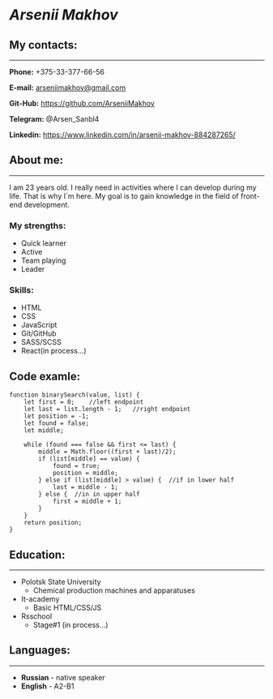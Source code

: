 # ***Arsenii Makhov***
## My contacts:
---
**Phone:** +375-33-377-66-56

**E-mail:** arseniimakhov@gmail.com

**Git-Hub:** https://github.com/ArseniiMakhov

**Telegram:** @Arsen_Sanbl4

**Linkedin:** https://www.linkedin.com/in/arsenii-makhov-884287265/
## About me:
---
I am 23 years old. I really need in activities where I can develop during my life. That is why I`m here. My goal is to gain knowledge in the field of front-end development.

### My strengths:
* Quick learner
* Active
* Team playing
* Leader

### Skills:
* HTML
* CSS
* JavaScript
* Git/GitHub
* SASS/SCSS
* React(in process...)

## Code examle: 
```
function binarySearch(value, list) {
    let first = 0;    //left endpoint
    let last = list.length - 1;   //right endpoint
    let position = -1;
    let found = false;
    let middle;
 
    while (found === false && first <= last) {
        middle = Math.floor((first + last)/2);
        if (list[middle] == value) {
            found = true;
            position = middle;
        } else if (list[middle] > value) {  //if in lower half
            last = middle - 1;
        } else {  //in in upper half
            first = middle + 1;
        }
    }
    return position;
}
```
## Education:
---
* Polotsk State University
    * Сhemical production machines and apparatuses
* It-academy
    * Basic HTML/CSS/JS
* Rsschool
    * Stage#1 (in process...)

## Languages:
---
* **Russian** - native speaker
* **English** - A2-B1
